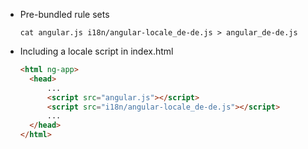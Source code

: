 * Pre-bundled rule sets

  ```
  cat angular.js i18n/angular-locale_de-de.js > angular_de-de.js
  ```
* Including a locale script in index.html

  ```html
  <html ng-app>
  	<head>
  		...
  		<script src="angular.js"></script>
  		<script src="i18n/angular-locale_de-de.js"></script>
  		...
  	</head>
  </html>
  ```

